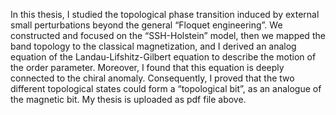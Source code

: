 In this thesis, I studied the topological phase transition induced by external small perturbations beyond the general “Floquet engineering”. We constructed and focused on the “SSH-Holstein” model, then we mapped the band topology to the classical magnetization, and I derived an analog equation of the Landau-Lifshitz-Gilbert equation to describe the motion of the order parameter. Moreover, I found that this equation is deeply connected to the chiral anomaly. Consequently, I proved that the two different topological states could form a “topological bit”, as an analogue of the magnetic bit. My thesis is uploaded as pdf file above.
